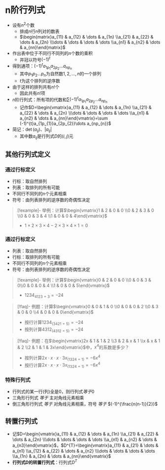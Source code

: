 # n阶行列式



- 设有$n^{2}$个数
	- 排成$n$行$n$列对的数表
	- $\begin{matrix}a_{11} & a_{12} & \dots & a_{1n} \\a_{21} & a_{22} & \dots & a_{2n} \\\dots & \dots & \dots & \dots \\a_{n1} & a_{n2} & \dots & a_{nn}\end{matrix}$
- 作出表中位于不同行不同列的$n$个数的乘积
	- 并冠以符号$(-1)^{t}$
- 得到通项：$(-1)^{t}a_{1p_{1}}a_{2p_{2}}\dots a_{np_{n}}$
	- 其中$p_{1}p_{2}\dots p_{n}$为自然数$1,2,\dots,n$的一个排列
	- $t$为这个排列的逆序数
- 由于这样的排列共有$n!$个
	- 因此共有$n!$项
- $n$阶行列式：所有项的代数和$\sum (-1)^{t}a_{1p_{1}}a_{2p_{2}}\dots a_{np_{n}}$
	- 记作$D=\begin{vmatrix}a_{11} & a_{12} & \dots & a_{1n} \\a_{21} & a_{22} & \dots & a_{2n} \\\dots & \dots & \dots & \dots \\a_{n1} & a_{n2} & \dots & a_{nn}\end{vmatrix}=\sum (-1)^{t}a_{1p_{1}}a_{2p_{2}}\dots a_{np_{n}}$
- 简记：$\det(a_{ij})$、$\lvert{a_{ij}}\rvert$
	- 其中数$a_{ij}$是行列式$D$的$(i,j)$元

## 其他行列式定义

### 通过行标定义
- 行标：取自然排列
- 列表：取排列的所有可能
- 不同行不同列的n个元素相乘
- 符号：由列表排列的逆序数的奇偶性决定

>[!example]- 举例：计算$\begin{vmatrix}1  & 2 & 0 & 0 \\0 & 2 & 3 & 0 \\0 & 0 & 3 & 4 \\1 & 0 & 0 & 4\end{vmatrix}$
>- $1\times 2\times 3\times 4-2\times3\times4\times1=0$

### 通过行标定义
- 列表：取自然排列
- 行标：取排列的所有可能
- 不同行不同列的n个元素相乘
- 符号：由列表排列的逆序数的奇偶性决定

>[!example]- 举例：计算$\begin{vmatrix}0  & 2 & 0 & 0 \\0 & 0 & 3 & 0\\0 & 0 & 0 & 4 \\1 & 0 & 0 & 5\end{vmatrix}$
>- $1 2 3 4 _{4123=3}=-24$

>[!faq]- 例题：计算$\begin{vmatrix}0 & 0 & 1 & 0 \\0 & 0 & 0 & 2 \\0 & 3 & 0 & 0 \\4 & 0 & 0 & 0\end{vmatrix}$
> - 按行计算$1234_{(3421=5)}=-24$
> - 按列计算$4312_{(4312=5)}=-24$

>[!faq]- 例题：在$\begin{vmatrix}2x & 1 & 1 & 2 \\3 & 2 & x & 1 \\x  & x & 1 & 2 \\2 & 1 & 1 & 3x\end{vmatrix}$中，$x^{4}$的系数是多少？
>- 按列计算$2x\cdot x\cdot x\cdot 3x_{(1324=1)}=-6x^{4}$
>- 按行计算$2x\cdot x\cdot x\cdot 3x_{(1324=1)}=-6x^{4}$

### 特殊行列式

- 行列式的某一行(列)全是0，则行列式*等于*0
- 三角形行列式 *等于* 主对角线元素相乘
- 倒三角形行列式 *等于* 对角线元素相乘，符号 *等于* $(-1)^{\frac{n(n-1)}{2}}$

## 转置行列式

- 记$D=\begin{vmatrix}a_{11} & a_{12} & \dots & a_{1n} \\a_{21} & a_{22} & \dots & a_{2n} \\\dots & \dots & \dots &  \dots \\a_{n1} & a_{n2} & \dots & a_{n3}\end{vmatrix}$，$D^{T}=\begin{vmatrix}a_{11} & a_{21} & \dots & a_{n1} \\a_{12} & a_{22} & \dots & a_{n2} \\\dots & \dots & \dots & \dots \\a_{1n} & a_{2n} & \dots & a_{nn}\end{vmatrix}$
- **行列式$D$的转置行列式**：行列式$D^{T}$

